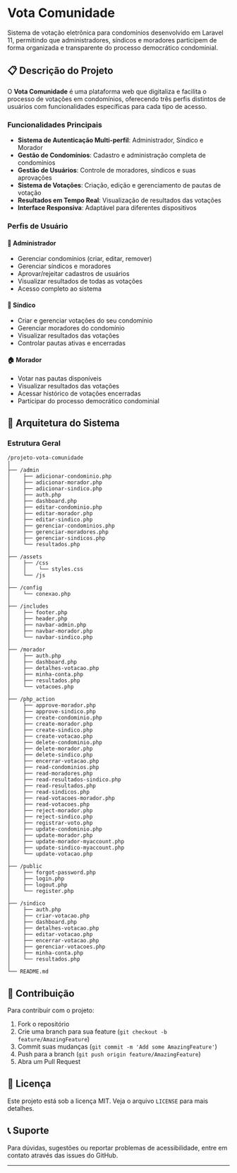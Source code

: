 # Vota Comunidade

Sistema de votação eletrônica para condomínios desenvolvido em Laravel 11, permitindo que administradores, síndicos e moradores participem de forma organizada e transparente do processo democrático condominial.

## 📋 Descrição do Projeto

O **Vota Comunidade** é uma plataforma web que digitaliza e facilita o processo de votações em condomínios, oferecendo três perfis distintos de usuários com funcionalidades específicas para cada tipo de acesso.

### Funcionalidades Principais

- **Sistema de Autenticação Multi-perfil**: Administrador, Síndico e Morador
- **Gestão de Condomínios**: Cadastro e administração completa de condomínios
- **Gestão de Usuários**: Controle de moradores, síndicos e suas aprovações
- **Sistema de Votações**: Criação, edição e gerenciamento de pautas de votação
- **Resultados em Tempo Real**: Visualização de resultados das votações
- **Interface Responsiva**: Adaptável para diferentes dispositivos

### Perfis de Usuário

#### 🔧 Administrador
- Gerenciar condomínios (criar, editar, remover)
- Gerenciar síndicos e moradores
- Aprovar/rejeitar cadastros de usuários
- Visualizar resultados de todas as votações
- Acesso completo ao sistema

#### 🏢 Síndico
- Criar e gerenciar votações do seu condomínio
- Gerenciar moradores do condomínio
- Visualizar resultados das votações
- Controlar pautas ativas e encerradas

#### 🏠 Morador
- Votar nas pautas disponíveis
- Visualizar resultados das votações
- Acessar histórico de votações encerradas
- Participar do processo democrático condominial

## 🎯 Arquitetura do Sistema

### Estrutura Geral

```
/projeto-vota-comunidade
│
├── /admin
│    ├── adicionar-condominio.php
│    ├── adicionar-morador.php
│    ├── adicionar-sindico.php
│    ├── auth.php                 
│    ├── dashboard.php
│    ├── editar-condominio.php
│    ├── editar-morador.php
│    ├── editar-sindico.php
│    ├── gerenciar-condominios.php
│    ├── gerenciar-moradores.php
│    ├── gerenciar-sindicos.php
│    └── resultados.php
│
├── /assets
│    ├── /css
│    │    └── styles.css
│    └── /js
│
├── /config
│    └── conexao.php              
│
├── /includes
│    ├── footer.php                
│    ├── header.php                
│    ├── navbar-admin.php          
│    ├── navbar-morador.php        
│    └── navbar-sindico.php        
│
├── /morador
│    ├── auth.php                 
│    ├── dashboard.php
│    ├── detalhes-votacao.php
│    ├── minha-conta.php
│    ├── resultados.php
│    └── votacoes.php
│
├── /php_action                   
│    ├── approve-morador.php
│    ├── approve-sindico.php
│    ├── create-condominio.php
│    ├── create-morador.php
│    ├── create-sindico.php
│    ├── create-votacao.php
│    ├── delete-condominio.php
│    ├── delete-morador.php
│    ├── delete-sindico.php
│    ├── encerrar-votacao.php
│    ├── read-condominios.php
│    ├── read-moradores.php
│    ├── read-resultados-sindico.php
│    ├── read-resultados.php
│    ├── read-sindicos.php
│    ├── read-votacoes-morador.php
│    ├── read-votacoes.php
│    ├── reject-morador.php
│    ├── reject-sindico.php
│    ├── registrar-voto.php
│    ├── update-condominio.php
│    ├── update-morador.php
│    ├── update-morador-myaccount.php
│    ├── update-sindico-myaccount.php
│    └── update-votacao.php
│
├── /public
│    ├── forgot-password.php
│    ├── login.php
│    ├── logout.php
│    └── register.php
│
├── /sindico
│    ├── auth.php                  
│    ├── criar-votacao.php
│    ├── dashboard.php
│    ├── detalhes-votacao.php
│    ├── editar-votacao.php
│    ├── encerrar-votacao.php
│    ├── gerenciar-votacoes.php
│    ├── minha-conta.php
│    └── resultados.php
│
└── README.md
```

## 👥 Contribuição

Para contribuir com o projeto:

1. Fork o repositório
2. Crie uma branch para sua feature (`git checkout -b feature/AmazingFeature`)
3. Commit suas mudanças (`git commit -m 'Add some AmazingFeature'`)
4. Push para a branch (`git push origin feature/AmazingFeature`)
5. Abra um Pull Request

## 📄 Licença

Este projeto está sob a licença MIT. Veja o arquivo `LICENSE` para mais detalhes.

## 📞 Suporte

Para dúvidas, sugestões ou reportar problemas de acessibilidade, entre em contato através das issues do GitHub.

---
